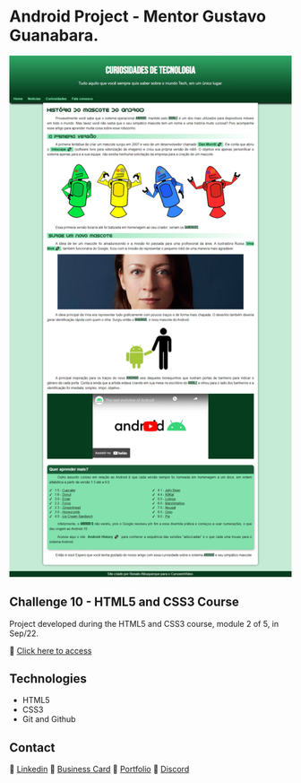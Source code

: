 # Android Project - Mentor Gustavo Guanabara.

![preview](./.github/preview.png)

## Challenge 10 - HTML5 and CSS3 Course

Project developed during the HTML5 and CSS3 course, module 2 of 5, in Sep/22.

🔗 [Click here to access](https://renato-albuquerque.github.io/PROJETO-ANDROID/)

## Technologies

- HTML5
- CSS3
- Git and Github

## Contact

🔗 [Linkedin](https://www.linkedin.com/in/renato-malbuquerque/)
🔗 [Business Card](https://rma-contacts.vercel.app/)
🔗 [Portfolio](https://portfolio-renatoalbuquerque.vercel.app/)
🔗 [Discord](https://discordapp.com/users/992621595547938837)
